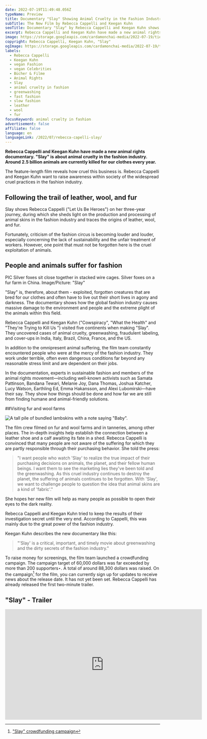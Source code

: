 ```yaml
---
date: 2022-07-19T11:49:48.056Z
typeName: Preview
title: Documentary "Slay" Showing Animal Cruelty in the Fashion Industry
subTitle: The New Film by Rebecca Cappelli and Keegan Kuhn
seoTitle: Documentary "Slay" by Rebecca Cappelli and Keegan Kuhn shows the cruelty in fashion industry
excerpt: Rebecca Cappelli and Keegan Kuhn have made a new animal rights documentary. "Slay" is about animal cruelty in the fashion industry. Around 2.5 billion animals are currently killed for our clothes every year.
image: https://storage.googleapis.com/cardamonchai-media/2022-07-19/tierquaelerei-in-der-modeindustrie-rebecca-cappelli-leather-made-in-tuscany-jpeg-imagine-080808_4b4332_1024_768/640.webp
copyright: Rebecca Cappelli, Keegan Kuhn, "Slay"
ogImage: https://storage.googleapis.com/cardamonchai-media/2022-07-19/tierquaelerei-in-der-modeindustrie-rebecca-cappelli-fb-jpeg-imagine-080808_53504a_1200_628/640.webp
labels:
  - Rebecca Cappelli
  - Keegan Kuhn
  - vegan Fashion
  - vegan Celebrities
  - Bücher & Filme
  - Animal Rights
  - Slay
  - animal cruelty in fashion
  - greenwashing
  - fast fashion
  - slow fashion
  - leather
  - wool
  - fur
focusKeyword: animal cruelty in fashion
advertisement: false
affiliate: false
language: en
languageLink: /2022/07/rebecca-capelli-slay/
---
```


**Rebecca Cappelli and Keegan Kuhn have made a new animal rights documentary. "Slay" is about animal cruelty in the fashion industry. Around 2.5 billion animals are currently killed for our clothes every year.**

The feature-length film reveals how cruel this business is. Rebecca Cappelli and Keegan Kuhn want to raise awareness within society of the widespread cruel practices in the fashion industry.

## Following the trail of leather, wool, and fur

Slay shows Rebecca Cappelli ("Let Us Be Heroes") on her three-year journey, during which she sheds light on the production and processing of animal skins in the fashion industry and traces the origins of leather, wool, and fur.

Fortunately, criticism of the fashion circus is becoming louder and louder, especially concerning the lack of sustainability and the unfair treatment of workers. However, one point that must not be forgotten here is the cruel exploitation of animals.

## People and animals suffer for fashion

PIC Silver foxes sit close together in stacked wire cages. Silver foxes on a fur farm in China. Image/Picture: "Slay"

"Slay" is, therefore, about them - exploited, forgotten creatures that are bred for our clothes and often have to live out their short lives in agony and darkness. The documentary shows how the global fashion industry causes massive damage to the environment and people and the extreme plight of the animals within this field.

Rebecca Cappelli and Keegan Kuhn ("Cowspiracy", "What the Health" and "They're Trying to Kill Us ") visited five continents when making "Slay". They uncovered cases of animal cruelty, greenwashing, fraudulent labeling, and cover-ups in India, Italy, Brazil, China, France, and the US.

In addition to the omnipresent animal suffering, the film team constantly encountered people who were at the mercy of the fashion industry. They work under terrible, often even dangerous conditions far beyond any reasonable stress limit and are dependent on their jobs.

In the documentation, experts in sustainable fashion and members of the animal rights movement—including well-known activists such as Samata Pattinson, Bandana Tewari, Melanie Joy, Dana Thomas, Joshua Katcher, Lucy Watson, Earthling Ed, Emma Hakansson, and Alexi Lubomirski—have their say. They show how things should be done and how far we are still from finding humane and animal-friendly solutions.

##Visiting fur and wool farms

![A tall pile of bundled lambskins with a note saying "Baby".](https://storage.googleapis.com/cardamonchai-media/2022-07-19/tierquaelerei-in-der-modeindustrie-rebecca-cappelli-baby-lamb-skin-australia-jpeg-imagine-080808_504e42_1024_768/640.webp 'Lambskin on a wool farm in Australia. Image/Picture: "Slay"')

The film crew filmed on fur and wool farms and in tanneries, among other places. The in-depth insights help establish the connection between a leather shoe and a calf awaiting its fate in a shed. Rebecca Cappelli is convinced that many people are not aware of the suffering for which they are partly responsible through their purchasing behavior. She told the press:

> "I want people who watch 'Slay' to realize the true impact of their purchasing decisions on animals, the planet, and their fellow human beings. I want them to see the marketing lies they've been told and the greenwashing. As this cruel industry continues to destroy the planet, the suffering of animals continues to be forgotten. With 'Slay', we want to challenge people to question the idea that animal skins are a kind of 'fabric'."

She hopes her new film will help as many people as possible to open their eyes to the dark reality.

Rebecca Cappelli and Keegan Kuhn tried to keep the results of their investigation secret until the very end. According to Cappelli, this was mainly due to the great power of the fashion industry.

Keegan Kuhn describes the new documentary like this:

> "'Slay' is a critical, important, and timely movie about greenwashing and the dirty secrets of the fashion industry."

To raise money for screenings, the film team launched a crowdfunding campaign. The campaign target of 60,000 dollars was far exceeded by more than 200 supporters⋆. A total of around 88,300 dollars was raised. On the campaign[^1] for the film, you can currently sign up for updates to receive news about the release date. It has not yet been set. Rebecca Cappelli has already released the first two-minute trailer.

## "Slay" - Trailer

<iframe
  title="vimeo-player"
  src="https://player.vimeo.com/video/705023166?h=3e14a9a577"
  width="640"
  height="360"
  frameborder="0"
  allowfullscreen
></iframe>

[^1]: ["Slay" crowdfunding campaign](https://www.indiegogo.com/projects/slay-feature-length-documentary#/)

